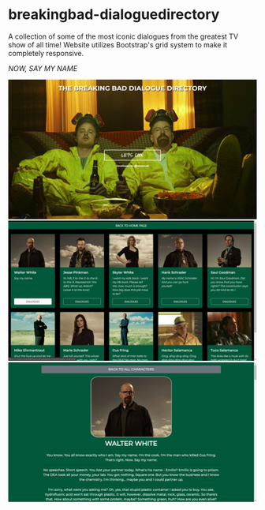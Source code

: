 # breakingbad-dialoguedirectory
A collection of some of the most iconic dialogues from the greatest TV show of all time!
Website utilizes Bootstrap's grid system to make it completely responsive.

<em>NOW, SAY MY NAME</em>

![](screenshots/landing-page.png)
![](screenshots/characters-page.png)
![](screenshots/dialogue-page.png)
